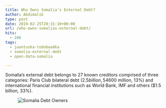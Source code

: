 ```yaml
---
title: Who Owns Somalia’s External Debt?
author: Abdimalik
type: post
date: 2019-02-25T20:31:10+00:00
url: /who-owns-somalias-external-debt/
hits:
  - 246
tags:
  - jaantuska-todobaadka
  - somalia-external-debt
  - open-data-somalia

---
```

 
Somalia&#8217;s external debt belongs to 27 known creditors comprised of three categories: Paris Club bilateral debt ($2.5 billion, 54%), non-Paris Club bilateral creditors ($600 million, 13%) and international financial institutions such as World Bank, IMF and others ($1.5 billion, 33%). <figure class="wp-block-image is-resized">

![Somalia Debt Owners](/external_debt_somalia.png)